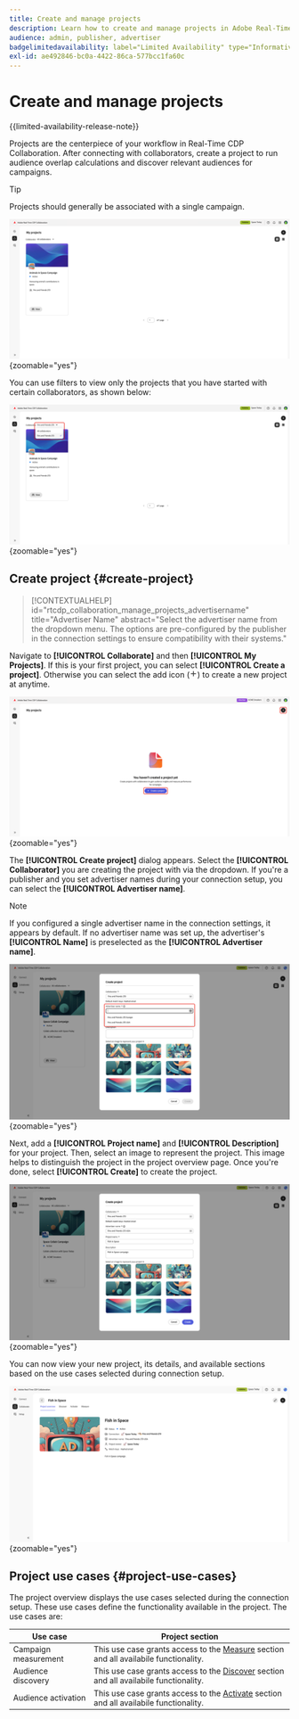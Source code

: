 ```yaml
---
title: Create and manage projects
description: Learn how to create and manage projects in Adobe Real-Time CDP Collaboration
audience: admin, publisher, advertiser
badgelimitedavailability: label="Limited Availability" type="Informative" url="https://helpx.adobe.com/legal/product-descriptions/real-time-customer-data-platform-collaboration.html newtab=true"
exl-id: ae492846-bc0a-4422-86ca-577bcc1fa60c
---
```

# Create and manage projects

{{limited-availability-release-note}}

Projects are the centerpiece of your workflow in Real-Time CDP Collaboration. After connecting with collaborators, create a project to run audience overlap calculations and discover relevant audiences for campaigns.

>[!TIP]
>
>Projects should generally be associated with a single campaign.

![The Collaborate dashboard showing all current projects.](/help/assets/collaborate/manage-view-projects/projects-overview-page.png){zoomable="yes"}

You can use filters to view only the projects that you have started with certain collaborators, as shown below:

![Filtered view of projects with a single collaborator.](/help/assets/collaborate/manage-view-projects/filtered-project-view.png){zoomable="yes"}

## Create project {#create-project}

>[!CONTEXTUALHELP]
>id="rtcdp_collaboration_manage_projects_advertisername"
>title="Advertiser Name"
>abstract="Select the advertiser name from the dropdown menu. The options are pre-configured by the publisher in the connection settings to ensure compatibility with their systems."

Navigate to **[!UICONTROL Collaborate]** and then **[!UICONTROL My Projects]**. If this is your first project, you can select **[!UICONTROL Create a project]**. Otherwise you can select the add icon (![Add icon.](/help/assets/icons/plus.png)) to create a new project at anytime.

![Select plus symbol or Create a project to set up a new project.](/help/assets/collaborate/manage-view-projects/create-project.png){zoomable="yes"}

The **[!UICONTROL Create project]** dialog appears. Select the **[!UICONTROL Collaborator]** you are creating the project with via the dropdown. If you're a publisher and you set advertiser names during your connection setup, you can select the **[!UICONTROL Advertiser name]**. 

>[!NOTE]
>
> If you configured a single advertiser name in the connection settings, it appears by default. If no advertiser name was set up, the advertiser's **[!UICONTROL Name]** is preselected as the **[!UICONTROL Advertiser name]**.

![Create project dialog with collaborator selected and advertiser name highlighted.](/help/assets/collaborate/manage-view-projects/create-project-advertiser-names.png){zoomable="yes"}

Next, add a **[!UICONTROL Project name]** and **[!UICONTROL Description]** for your project. Then, select an image to represent the project. This image helps to distinguish the project in the project overview page. Once you're done, select **[!UICONTROL Create]** to create the project.

![Required options to set up a new project](/help/assets/collaborate/manage-view-projects/create-project-required-info.png){zoomable="yes"}

You can now view your new project, its details, and available sections based on the use cases selected during connection setup.

![The project overview workspace.](/help/assets/collaborate/manage-view-projects/project-overview.png){zoomable="yes"}

## Project use cases {#project-use-cases}

The project overview displays the use cases selected during the connection setup. These use cases define the functionality available in the project. The use cases are:

| Use case | Project section |
| --- | --- |
| Campaign measurement | This use case grants access to the [Measure](/help/guide/collaborate/measure.md) section and all availabile functionality. |
| Audience discovery | This use case grants access to the [Discover](/help/guide/collaborate/discover.md) section and all availabile functionality. |
| Audience activation | This use case grants access to the [Activate](/help/guide/collaborate/activate.md) section and all availabile functionality. |
